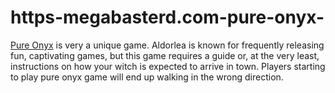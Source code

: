 # https-megabasterd.com-pure-onyx-
[Pure Onyx](https://megabasterd.com/pure-onyx/) is very a unique game. Aldorlea is known for frequently releasing fun, captivating games, but this game requires a guide or, at the very least, instructions on how your witch is expected to arrive in town. Players starting to play pure onyx game will end up walking in the wrong direction.
